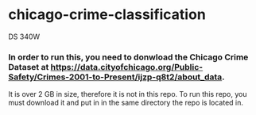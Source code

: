 # chicago-crime-classification
DS 340W

### In order to run this, you need to donwload the Chicago Crime Dataset at https://data.cityofchicago.org/Public-Safety/Crimes-2001-to-Present/ijzp-q8t2/about_data. 
It is over 2 GB in size, therefore it is not in this repo. To run this repo, you must download it and put in in the same directory the repo is located in.
